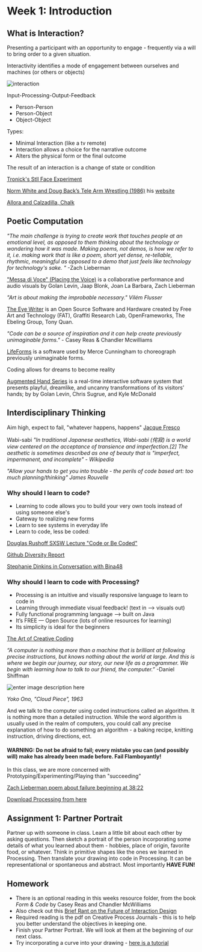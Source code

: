 # Week 1: Introduction

## What is Interaction?
Presenting a participant with an opportunity to engage - frequently via a will to bring order to a given situation.

Interactivity identifies a mode of engagement between ourselves and machines (or others or objects)

![interaction](http://www.systemsavvy.com/images/frustrated-head-down.jpg)

Input-Processing-Output-Feedback

- Person-Person
- Person-Object
- Object-Object

Types:
- Minimal Interaction (like a tv remote)
- Interaction allows a choice for the narrative outcome
- Alters the physical form or the final outcome

The result of an interaction is a change of state or condition

[Tronick's Stll Face Experiment](https://www.youtube.com/watch?v=apzXGEbZht0)

[Norm White and Doug Back’s Tele Arm Wrestling (1986)](https://vimeo.com/44733790)
his [website](http://www.normill.ca/artpage.html)

[Allora and Calzadilla, Chalk](https://www.youtube.com/watch?v=35vyEN7HUvI)

## Poetic Computation
*"The main challenge is trying to create work that touches people at an emotional level, as opposed to them thinking about the technology or wondering how it was made. Making poems, not demos, is how we refer to it, i.e. making work that is like a poem, short yet dense, re-tellable, rhythmic, meaningful as opposed to a demo that just feels like technology for technology's sake. "*    -Zach Lieberman

["Messa di Voce" (Placing the Voice)](https://vimeo.com/2892576) is a collaborative performance and audio visuals by Golan Levin, Jaap Blonk, Joan La Barbara, Zach Lieberman

*"Art is about making the improbable necessary." Vilém Flusser*

[The Eye Writer](https://vimeo.com/6376466) is an Open Source Software and Hardware created by Free Art and Technology (FAT), Graffiti Research Lab, OpenFrameworks, The Ebeling Group, Tony Quan.

*"Code can be a source of inspiration and it can help create previously unimaginable forms."*   - Casey Reas & Chandler Mcwilliams

[LifeForms](https://www.youtube.com/watch?v=ROmTHBg8Nw0) is a software used by Merce Cunningham to choreograph previously unimaginable forms.

Coding allows for dreams to become reality

[Augmented Hand Series](http://www.flong.com/projects/augmented-hand-series/) is a real-time interactive software system that presents playful, dreamlike, and uncanny transformations of its visitors’ hands; by by Golan Levin, Chris Sugrue, and Kyle McDonald

## Interdisciplinary Thinking

Aim high, expect to fail, "whatever happens, happens"
[Jacque Fresco](https://www.youtube.com/watch?v=NIt_jrIOlA4)

Wabi-sabi
*"In traditional Japanese aesthetics, Wabi-sabi (侘寂) is a world view centered on the acceptance of transience and imperfection.[2] The aesthetic is sometimes described as one of beauty that is "imperfect, impermanent, and incomplete" - Wikipedia*

*"Allow your hands to get you into trouble - the perils of code based art: too much planning/thinking" James Rouvelle*

### Why should I learn to code?

 - Learning to code allows you to build your very own tools instead of using someone else's
 - Gateway to realizing new forms
 - Learn to see systems in everyday life
 - Learn to code, less be coded:

 [Douglas Rushoff SXSW Lecture "Code or Be Coded"](https://www.youtube.com/watch?v=imV3pPIUy1k)

 [Github Diversity Report](https://diversity.github.com/)

 [Stephanie Dinkins in Conversation with Bina48](http://www.stephaniedinkins.com/conversations-with-bina48.html)

### Why should I learn to code with Processing?
 - Processing is an intuitive and visually responsive language to learn to code in
 - Learning through immediate visual feedback! (text in —> visuals out)
 - Fully functional programming language —> built on Java
 - It’s FREE — Open Source (lots of online resources for learning)
 - Its simplicity is ideal for the beginners

 [The Art of Creative Coding](https://www.youtube.com/watch?v=eBV14-3LT-g)

*“A computer is nothing more than a machine that is brilliant at following precise instructions, but knows nothing about the world at large. And this is where we begin our journey, our story, our new life as a programmer. We begin with learning how to talk to our friend, the computer.”* -Daniel Shiffman

![enter image description here](https://chatteringcat.files.wordpress.com/2014/01/182207_689856959860_89904323_40644942_663757_n.jpg)

*Yoko Ono, "Cloud Piece", 1963*

And we talk to the computer using coded instructions called an algorithm. It is nothing more than a detailed instruction. While the word algorithm is usually used in the realm of computers, you could call any precise explanation of how to do something an algorithm - a baking recipe, knitting instruction, driving directions, ect.

#### WARNING: Do not be afraid to fail; every mistake you can (and possibly will) make has already been made before. Fail Flamboyantly!
In this class, we are more concerned with Prototyping/Experimenting/Playing than "succeeding"

[Zach Lieberman poem about failure beginning at 38:22](https://vimeo.com/47203759)

[Download Processing from here](https://processing.org/download/)

## Assignment 1: Partner Portrait

 Partner up with someone in class. Learn a little bit about each other by asking questions. Then sketch a portrait of the person incorporating some details of what you learned about them - hobbies, place of origin, favorite food, or whatever. Think in primitive shapes like the ones we learned in Processing. Then translate your drawing into code in Processing. It can be representational or spontaneous and abstract. Most importantly **HAVE FUN!**

## Homework

 - There is an optional reading in this weeks resource folder, from the book *Form & Code* by Casey Reas and Chandler McWilliams
 - Also check out this [Brief Rant on the Future of Interaction Design](http://worrydream.com/ABriefRantOnTheFutureOfInteractionDesign/)
 - Required reading is the pdf on Creative Process Journals - this is to help you better understand the objectives in keeping one.
 - Finish your Partner Portrait. We will look at them at the beginning of our next class.
 - Try incorporating a curve into your drawing - [here is a tutorial](https://processing.org/tutorials/curves/)
